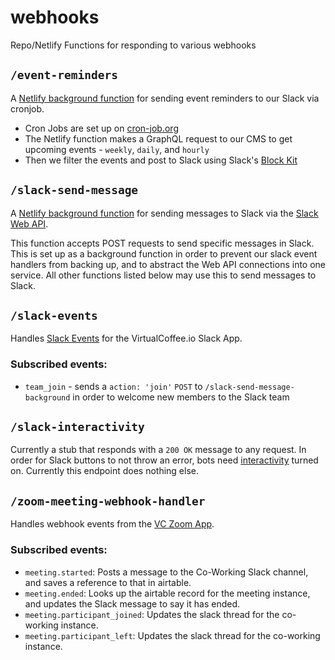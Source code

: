 # webhooks

Repo/Netlify Functions for responding to various webhooks

## `/event-reminders`

A [Netlify background function](https://docs.netlify.com/functions/build-with-javascript/#background-function-format) for sending event reminders to our Slack via cronjob.

- Cron Jobs are set up on [cron-job.org](https://cron-job.org)
- The Netlify function makes a GraphQL request to our CMS to get upcoming events - `weekly`, `daily`, and `hourly`
- Then we filter the events and post to Slack using Slack's [Block Kit](https://app.slack.com/block-kit-builder)

## `/slack-send-message`

A [Netlify background function](https://docs.netlify.com/functions/build-with-javascript/#background-function-format) for sending messages to Slack via the [Slack Web API](https://api.slack.com/web).

This function accepts POST requests to send specific messages in Slack. This is set up as a background function in order to prevent our slack event handlers from backing up, and to abstract the Web API connections into one service. All other functions listed below may use this to send messages to Slack.

## `/slack-events`

Handles [Slack Events](https://api.slack.com/apis/connections/events-api) for the VirtualCoffee.io Slack App.

### Subscribed events:

- `team_join` - sends a `action: 'join'` `POST` to `/slack-send-message-background` in order to welcome new members to the Slack team

## `/slack-interactivity`

Currently a stub that responds with a `200 OK` message to any request. In order for Slack buttons to not throw an error, bots need [interactivity](https://api.slack.com/messaging/interactivity#components) turned on. Currently this endpoint does nothing else.

## `/zoom-meeting-webhook-handler`

Handles webhook events from the [VC Zoom App](https://marketplace.zoom.us/develop/apps/39j9yl-tTHaU9X45f6uBGQ/information).

### Subscribed events:

- `meeting.started`: Posts a message to the Co-Working Slack channel, and saves a reference to that in airtable.
- `meeting.ended`: Looks up the airtable record for the meeting instance, and updates the Slack message to say it has ended.
- `meeting.participant_joined`: Updates the slack thread for the co-working instance.
- `meeting.participant_left`: Updates the slack thread for the co-working instance.
